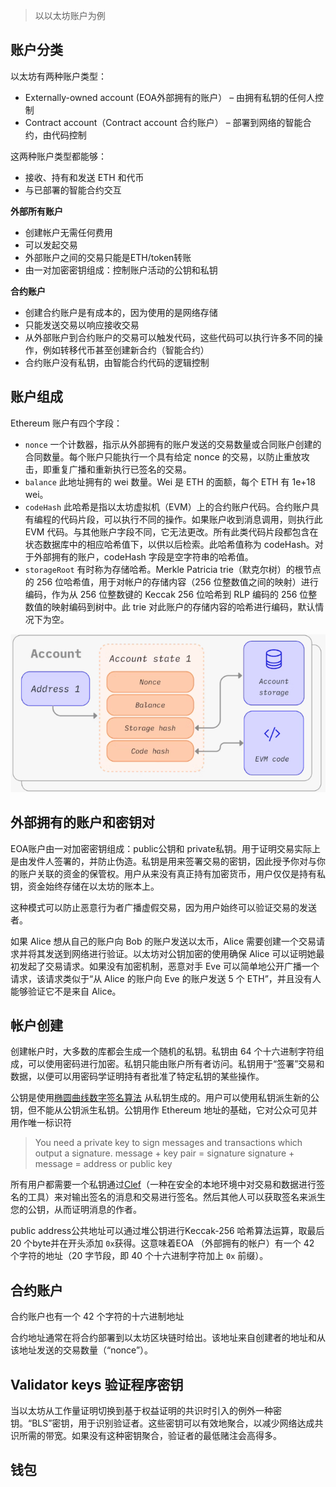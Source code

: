 > 以以太坊账户为例

## 账户分类

以太坊有两种账户类型：

- Externally-owned account (EOA外部拥有的账户） – 由拥有私钥的任何人控制
- Contract account（Contract account 合约账户） – 部署到网络的智能合约，由代码控制

这两种账户类型都能够：

- 接收、持有和发送 ETH 和代币
- 与已部署的智能合约交互


**外部所有账户**

- 创建帐户无需任何费用
- 可以发起交易
- 外部账户之间的交易只能是ETH/token转账
- 由一对加密密钥组成：控制账户活动的公钥和私钥

**合约账户**

- 创建合约账户是有成本的，因为使用的是网络存储
- 只能发送交易以响应接收交易
- 从外部账户到合约账户的交易可以触发代码，这些代码可以执行许多不同的操作，例如转移代币甚至创建新合约（智能合约）
- 合约账户没有私钥，由智能合约代码的逻辑控制

## 账户组成

Ethereum 账户有四个字段：

- `nonce` 一个计数器，指示从外部拥有的账户发送的交易数量或合同账户创建的合同数量。每个账户只能执行一个具有给定 nonce 的交易，以防止重放攻击，即重复广播和重新执行已签名的交易。
- `balance` 此地址拥有的 wei 数量。Wei 是 ETH 的面额，每个 ETH 有 1e+18 wei。
- `codeHash` 此哈希是指以太坊虚拟机（EVM）上的合约账户代码。合约账户具有编程的代码片段，可以执行不同的操作。如果账户收到消息调用，则执行此 EVM 代码。与其他账户字段不同，它无法更改。所有此类代码片段都包含在状态数据库中的相应哈希值下，以供以后检索。此哈希值称为 codeHash。对于外部拥有的账户，codeHash 字段是空字符串的哈希值。
- `storageRoot` 有时称为存储哈希。Merkle Patricia trie（默克尔树）的根节点的 256 位哈希值，用于对帐户的存储内容（256 位整数值之间的映射）进行编码，作为从 256 位整数键的 Keccak 256 位哈希到 RLP 编码的 256 位整数值的映射编码到树中。此 trie 对此账户的存储内容的哈希进行编码，默认情况下为空。

![](附件/account4part.png)

## 外部拥有的账户和密钥对

EOA账户由一对加密密钥组成：public公钥和 private私钥。用于证明交易实际上是由发件人签署的，并防止伪造。私钥是用来签署交易的密钥，因此授予你对与你的账户关联的资金的保管权。用户从来没有真正持有加密货币，用户仅仅是持有私钥，资金始终存储在以太坊的账本上。

这种模式可以防止恶意行为者广播虚假交易，因为用户始终可以验证交易的发送者。

如果 Alice 想从自己的账户向 Bob 的账户发送以太币，Alice 需要创建一个交易请求并将其发送到网络进行验证。以太坊对公钥加密的使用确保 Alice 可以证明她最初发起了交易请求。如果没有加密机制，恶意对手 Eve 可以简单地公开广播一个请求，该请求类似于“从 Alice 的账户向 Eve 的账户发送 5 个 ETH”，并且没有人能够验证它不是来自 Alice。

## 帐户创建

创建帐户时，大多数的库都会生成一个随机的私钥。私钥由 64 个十六进制字符组成，可以使用密码进行加密。私钥只能由账户所有者访问。私钥用于“签署”交易和数据，以便可以用密码学证明持有者批准了特定私钥的某些操作。

公钥是使用[椭圆曲线数字签名算法](https://wikipedia.org/wiki/Elliptic_Curve_Digital_Signature_Algorithm) 从私钥生成的。用户可以使用私钥派生新的公钥，但不能从公钥派生私钥。公钥用作 Ethereum 地址的基础，它对公众可见并用作唯一标识符

> You need a private key to sign messages and transactions which output a signature.
> message + key pair = signature
> signature + message =  address or public key


所有用户都需要一个私钥通过[Clef](https://geth.ethereum.org/docs/tools/clef/introduction)（一种在安全的本地环境中对交易和数据进行签名的工具）来对输出签名的消息和交易进行签名。然后其他人可以获取签名来派生您的公钥，从而证明消息的作者。

public address公共地址可以通过堆公钥进行Keccak-256 哈希算法运算，取最后 20 个byte并在开头添加 `0x`获得。这意味着EOA （外部拥有的帐户）有一个 42 个字符的地址（20 字节段，即 40 个十六进制字符加上 `0x` 前缀）。

## 合约账户

合约账户也有一个 42 个字符的十六进制地址

合约地址通常在将合约部署到以太坊区块链时给出。该地址来自创建者的地址和从该地址发送的交易数量（“nonce”）。

## Validator keys 验证程序密钥

当以太坊从工作量证明切换到基于权益证明的共识时引入的例外一种密钥。“BLS”密钥，用于识别验证者。这些密钥可以有效地聚合，以减少网络达成共识所需的带宽。如果没有这种密钥聚合，验证者的最低赌注会高得多。


## 钱包